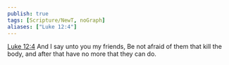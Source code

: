 ```yaml
---
publish: true
tags: [Scripture/NewT, noGraph]
aliases: ["Luke 12:4"]
---
```

[Luke 12:4](https://churchofjesuschrist.org/study/scriptures/nt/luke/12?lang=eng&id=p4#p4) And I say unto you my friends, Be not afraid of them that kill the body, and after that have no more that they can do.
